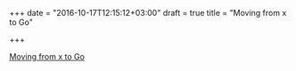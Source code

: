 +++
date = "2016-10-17T12:15:12+03:00"
draft = true
title = "Moving from x to Go"

+++

<p><a href="https://github.com/golang/go/wiki/FromXToGo">Moving from x to Go</a></p>
